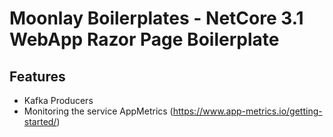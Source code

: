 # Moonlay Boilerplates - NetCore 3.1 WebApp Razor Page Boilerplate

## Features
- Kafka Producers
- Monitoring the service AppMetrics (https://www.app-metrics.io/getting-started/)